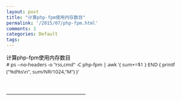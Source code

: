 ```yaml
---
layout: post
title: "计算php-fpm使用内存数目"
permalink: '/2015/07/php-fpm.html'
comments: 1
categories: Default
tags: 
---
```

<div><span></span><span style="color: rgb(0, 0, 0); background-color: rgba(0, 0, 0, 0);">计算php-fpm使用内存数目</span></div>

<div><span style="color: rgb(20, 20, 20); font-family: 'Open Sans', sans-serif; font-size: 13px; line-height: 19px;"># ps --no-headers -o "rss,cmd" -C php-fpm | awk '{ sum+=$1 } END { printf ("%d%s\n", sum/NR/1024,"M") }'</span></div>

<div><span style="color: rgb(20, 20, 20); font-family: 'Open Sans', sans-serif; font-size: 13px; line-height: 19px;"><br/></span></div>

 

<div><br/></div>

<hr align="left" color="#b5c4df" size="1" style="width: 210px; height: 1px;"/>

 

<div><span><div style="MARGIN: 10px; FONT-FAMILY: verdana; FONT-SIZE: 10pt"><br/></div></span></div>